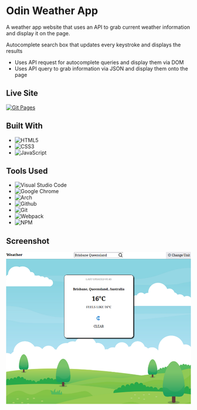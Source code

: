 # Odin Weather App
A weather app website that uses an API to grab current weather information and display it on the page.

Autocomplete search box that updates every keystroke and displays the results
- Uses API request for autocomplete queries and display them via DOM
- Uses API query to grab information via JSON and display them onto the page



## Live Site
  [![Git Pages](https://img.shields.io/badge/Live%20Preview-121013?style=for-the-badge&logo=github&logoColor=white)](https://klon3r.github.io/odin-weather-app/)

## Built With
- ![HTML5](https://img.shields.io/badge/html5-%23E34F26.svg?style=for-the-badge&logo=html5&logoColor=white)   
- ![CSS3](https://img.shields.io/badge/css3-%231572B6.svg?style=for-the-badge&logo=css3&logoColor=white)   
- ![JavaScript](https://img.shields.io/badge/javascript-%23323330.svg?style=for-the-badge&logo=javascript&logoColor=%23F7DF1E)

## Tools Used
- ![Visual Studio Code](https://img.shields.io/badge/Visual%20Studio%20Code-0078d7.svg?style=for-the-badge&logo=visual-studio-code&logoColor=white)
- ![Google Chrome](	https://img.shields.io/badge/Google_chrome-4285F4?style=for-the-badge&logo=Google-chrome&logoColor=white) 
- ![Arch](https://img.shields.io/badge/Arch%20Linux-1793D1?logo=arch-linux&logoColor=fff&style=for-the-badge)
- ![Github](https://img.shields.io/badge/GitHub-100000?style=for-the-badge&logo=github&logoColor=white)
- ![Git](https://img.shields.io/badge/GIT-E44C30?style=for-the-badge&logo=git&logoColor=white)
- ![Webpack](https://img.shields.io/badge/webpack-%238DD6F9.svg?style=for-the-badge&logo=webpack&logoColor=black)
- ![NPM](https://img.shields.io/badge/NPM-%23CB3837.svg?style=for-the-badge&logo=npm&logoColor=white)

## Screenshot
![Screenshot](./src/img/screenshot.png)

